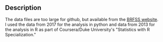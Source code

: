 ## Description

The data files are too large for github, but available from the [BRFSS website](https://www.cdc.gov/brfss/index.html). I used the data from 2017 for the analysis in python and data from 2013 for the analysis in R as part of Coursera/Duke University's "Statistics with R Specialization."
